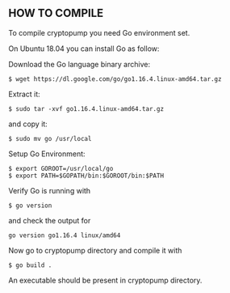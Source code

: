 ## HOW TO COMPILE

To compile cryptopump you need Go environment set.

On Ubuntu 18.04 you can install Go as follow:

Download the Go language binary archive:
```
$ wget https://dl.google.com/go/go1.16.4.linux-amd64.tar.gz
```

Extract it:
```
$ sudo tar -xvf go1.16.4.linux-amd64.tar.gz
```

and copy it:
```
$ sudo mv go /usr/local
```

Setup Go Environment:
```
$ export GOROOT=/usr/local/go
$ export PATH=$GOPATH/bin:$GOROOT/bin:$PATH
```
Verify Go is running with
```
$ go version
```
and check the output for
```
go version go1.16.4 linux/amd64
```

Now go to cryptopump directory and compile it with
```
$ go build .
```

An executable should be present in cryptopump directory.
